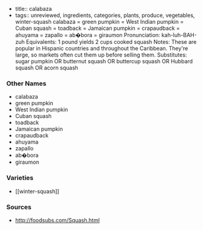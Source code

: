 - title:: calabaza
- tags:: unreviewed, ingredients, categories, plants, produce, vegetables, winter-squash
calabaza = green pumpkin = West Indian pumpkin = Cuban squash = toadback = Jamaican pumpkin = crapaudback = ahuyama = zapallo = ab�bora = giraumon Pronunciation: kah-luh-BAH-zuh Equivalents: 1 pound yields 2 cups cooked squash Notes: These are popular in Hispanic countries and throughout the Caribbean. They're large, so markets often cut them up before selling them. Substitutes: sugar pumpkin OR butternut squash OR buttercup squash OR Hubbard squash OR acorn squash

### Other Names

* calabaza
* green pumpkin
* West Indian pumpkin
* Cuban squash
* toadback
* Jamaican pumpkin
* crapaudback
* ahuyama
* zapallo
* ab�bora
* giraumon

### Varieties

* [[winter-squash]]

### Sources
* http://foodsubs.com/Squash.html
